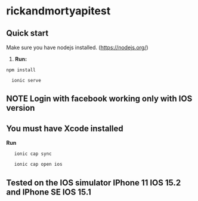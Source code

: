# rickandmortyapitest

## Quick start

Make sure you have nodejs installed. (https://nodejs.org/)

1. **Run:**

```shell
npm install
```

```shell
  ionic serve
```

## NOTE Login with facebook working only with IOS version

## You must have Xcode installed

**Run**

```shell
   ionic cap sync
```

```shell
   ionic cap open ios
```

## Tested on the IOS simulator IPhone 11 IOS 15.2 and IPhone SE IOS 15.1
